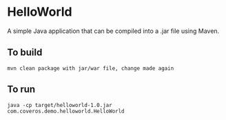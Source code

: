 HelloWorld
==========

A simple Java application that can be compiled into a .jar file using Maven.

To build
--------
    mvn clean package with jar/war file, change made again

To run
------
    java -cp target/helloworld-1.0.jar com.coveros.demo.helloworld.HelloWorld
